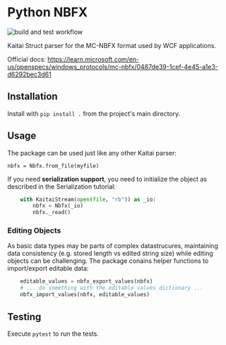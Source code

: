 Python NBFX
===========
![build and test workflow](https://github.com/silentsignal/nbfx/actions/workflows/python-app.yml/badge.svg)

Kaitai Struct parser for the MC-NBFX format used by WCF applications.

Official docs: https://learn.microsoft.com/en-us/openspecs/windows_protocols/mc-nbfx/0487de39-1cef-4e45-a1e3-d6292bec3d61

Installation
------------

Install with `pip install .` from the project's main directory.

Usage
-----

The package can be used just like any other Kaitai parser:

```
nbfx = Nbfx.from_file(myfile)
```

If you need **serialization support**, you need to initialize the object as described in the Serialization tutorial:

```py
    with KaitaiStream(open(file, "rb")) as _io:
        nbfx = Nbfx(_io)
        nbfx._read()
```

### Editing Objects

As basic data types may be parts of complex datastrucures, maintaining data consistency (e.g. stored length vs edited string size) while editing objects can be challenging. The package conains helper functions to import/export editable data:

```py
    editable_values = nbfx_export_values(nbfx)
    # ... do something with the editable_values dictionary ...
    nbfx_import_values(nbfx, editable_values)
```

Testing
-------

Execute `pytest` to run the tests.
